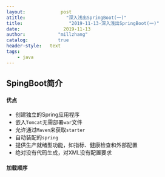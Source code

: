 ```yaml
---
layout:             post
atitle:               "深入浅出SpringBoot(一)"
title:                 "2019-11-13-深入浅出SpringBoot(一)"
date:                2019-11-13
author:            "millzhang"
catalog:           true
header-style:   text
tags:
    - java
---
```


## SpingBoot简介

#### 优点

- 创建独立的Spring应用程序
- 嵌入`Tomcat`无需部署`war`文件
- 允许通过`Maven`来获取`starter`
- 自动装配的`spring`
- 提供生产就绪型功能，如指标、健康检查和外部配置
- 绝对没有代码生成，对XML没有配置要求

#### 加载顺序